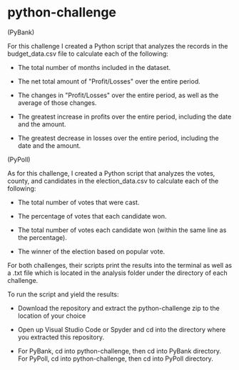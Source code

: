 # python-challenge

(PyBank)

For this challenge I created a Python script that analyzes the records in the budget_data.csv file to calculate each of the following:


  - The total number of months included in the dataset.


  - The net total amount of "Profit/Losses" over the entire period.


  - The changes in "Profit/Losses" over the entire period, as well as the average of those changes.


  - The greatest increase in profits over the entire period, including the date and the amount.


   - The greatest decrease in losses over the entire period, including the date and the amount.

(PyPoll)

As for this challenge, I created a Python script that analyzes the votes, county, and candidates in the election_data.csv to calculate each of the following:


  - The total number of votes that were cast.


  - The percentage of votes that each candidate won.


  - The total number of votes each candidate won (within the same line as the percentage).


  - The winner of the election based on popular vote.
  
For both challenges, their scripts print the results into the terminal as well as a .txt file which is located in the analysis folder under the directory of each challenge.

To run the script and yield the results:
 
 
  - Download the repository and extract the python-challenge zip to the location of your choice
  
  
  - Open up Visual Studio Code or Spyder and cd into the directory where you extracted this repository.
  
  
  - For PyBank, cd into python-challenge, then cd into PyBank directory. For PyPoll, cd into python-challenge, then cd into PyPoll directory.

